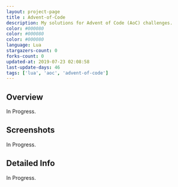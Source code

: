 ```yaml
---
layout: project-page
title : Advent-of-Code
description: My solutions for Advent of Code (AoC) challenges.
color: #000080
color: #000080
color: #000080
language: Lua
stargazers-count: 0
forks-count: 0
updated-at: 2019-07-23 02:08:58
last-update-days: 46
tags: ['lua', 'aoc', 'advent-of-code']
---
```

<!---
Gregoire Boiron <gregoire.boiron@gmail.com>
Copyright (c) 2018 Gregoire Boiron  All Rights Reserved.
--->

Overview
--------------------
In Progress.

Screenshots
--------------------
In Progress.

Detailed Info
--------------------
In Progress.
